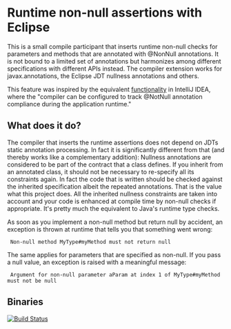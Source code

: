 Runtime non-null assertions with Eclipse
========================================

This is a small compile participant that inserts runtime non-null checks for parameters and methods that are annotated with @NonNull annotations. It is not bound to a limited
set of annotations but harmonizes among different specifications with different APIs instead. The compiler extension works for javax.annotations, the Eclipse JDT nullness annotations and others.

This feature was inspired by the equivalent [functionality](http://www.jetbrains.com/idea/features/annotation_java.html) in IntelliJ IDEA, where the "compiler can be configured to track @NotNull annotation compliance during the application runtime."

What does it do?
----------------

The compiler that inserts the runtime assertions does not depend on JDTs static annotation processing. In fact it is significantly different from that (and thereby works like a complementary addition): Nullness annotations are considered to be part of the contract that a class defines. If you inherit from an annotated class, it should not be necessary to re-specify all its constraints again. In fact the code that is written should be checked against the inherited specification albeit the repeated annotations. That is the value what this project does. All the inherited nullness constraints are taken into account and your code is enhanced at compile time by non-null checks if appropriate. It's pretty much the equivalent to Java's runtime type checks.

As soon as you implement a non-null method but return null by accident, an exception is thrown at runtime that tells you that something went wrong:

```
 Non-null method MyType#myMethod must not return null
```

The same applies for parameters that are specified as non-null. If you pass a null value, an exception is raised with a meaningful message:

```
 Argument for non-null parameter aParam at index 1 of MyType#myMethod must not be null
```

Binaries
--------
[![Build Status](https://dhuebner.ci.cloudbees.com/job/Nullness-nightly/badge/icon)](https://dhuebner.ci.cloudbees.com/job/Nullness-nightly/)

